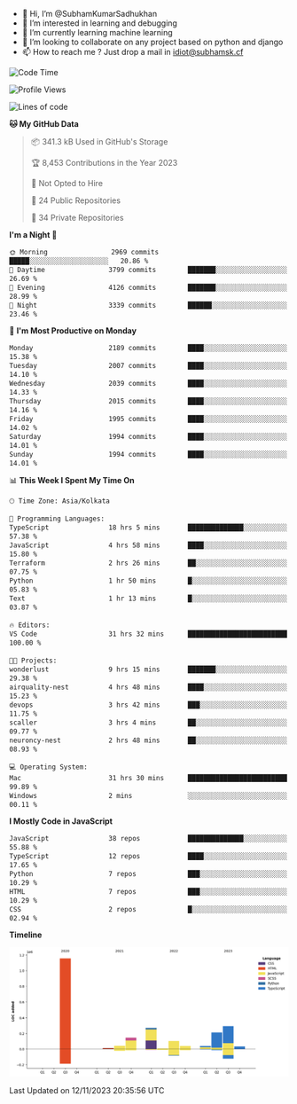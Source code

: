 - 👋 Hi, I’m @SubhamKumarSadhukhan
- 👀 I’m interested in learning and debugging
- 🌱 I’m currently learning machine learning
- 💞️ I’m looking to collaborate on any project based on python and django
- 📫 How to reach me ?
      Just drop a mail in idiot@subhamsk.cf

<!---
SubhamKumarSadhukhan/SubhamKumarSadhukhan is a ✨ special ✨ repository because its `README.md` (this file) appears on your GitHub profile.
You can click the Preview link to take a look at your changes.
--->


<!--START_SECTION:waka-->
![Code Time](http://img.shields.io/badge/Code%20Time-1%2C661%20hrs%2036%20mins-blue)

![Profile Views](http://img.shields.io/badge/Profile%20Views-0-blue)

![Lines of code](https://img.shields.io/badge/From%20Hello%20World%20I%27ve%20Written-2.3%20million%20lines%20of%20code-blue)

**🐱 My GitHub Data** 

> 📦 341.3 kB Used in GitHub's Storage 
 > 
> 🏆 8,453 Contributions in the Year 2023
 > 
> 🚫 Not Opted to Hire
 > 
> 📜 24 Public Repositories 
 > 
> 🔑 34 Private Repositories 
 > 
**I'm a Night 🦉** 

```text
🌞 Morning                2969 commits        █████░░░░░░░░░░░░░░░░░░░░   20.86 % 
🌆 Daytime                3799 commits        ███████░░░░░░░░░░░░░░░░░░   26.69 % 
🌃 Evening                4126 commits        ███████░░░░░░░░░░░░░░░░░░   28.99 % 
🌙 Night                  3339 commits        ██████░░░░░░░░░░░░░░░░░░░   23.46 % 
```
📅 **I'm Most Productive on Monday** 

```text
Monday                   2189 commits        ████░░░░░░░░░░░░░░░░░░░░░   15.38 % 
Tuesday                  2007 commits        ████░░░░░░░░░░░░░░░░░░░░░   14.10 % 
Wednesday                2039 commits        ████░░░░░░░░░░░░░░░░░░░░░   14.33 % 
Thursday                 2015 commits        ████░░░░░░░░░░░░░░░░░░░░░   14.16 % 
Friday                   1995 commits        ████░░░░░░░░░░░░░░░░░░░░░   14.02 % 
Saturday                 1994 commits        ████░░░░░░░░░░░░░░░░░░░░░   14.01 % 
Sunday                   1994 commits        ████░░░░░░░░░░░░░░░░░░░░░   14.01 % 
```


📊 **This Week I Spent My Time On** 

```text
🕑︎ Time Zone: Asia/Kolkata

💬 Programming Languages: 
TypeScript               18 hrs 5 mins       ██████████████░░░░░░░░░░░   57.38 % 
JavaScript               4 hrs 58 mins       ████░░░░░░░░░░░░░░░░░░░░░   15.80 % 
Terraform                2 hrs 26 mins       ██░░░░░░░░░░░░░░░░░░░░░░░   07.75 % 
Python                   1 hr 50 mins        █░░░░░░░░░░░░░░░░░░░░░░░░   05.83 % 
Text                     1 hr 13 mins        █░░░░░░░░░░░░░░░░░░░░░░░░   03.87 % 

🔥 Editors: 
VS Code                  31 hrs 32 mins      █████████████████████████   100.00 % 

🐱‍💻 Projects: 
wonderlust               9 hrs 15 mins       ███████░░░░░░░░░░░░░░░░░░   29.38 % 
airquality-nest          4 hrs 48 mins       ████░░░░░░░░░░░░░░░░░░░░░   15.23 % 
devops                   3 hrs 42 mins       ███░░░░░░░░░░░░░░░░░░░░░░   11.75 % 
scaller                  3 hrs 4 mins        ██░░░░░░░░░░░░░░░░░░░░░░░   09.77 % 
neuroncy-nest            2 hrs 48 mins       ██░░░░░░░░░░░░░░░░░░░░░░░   08.93 % 

💻 Operating System: 
Mac                      31 hrs 30 mins      █████████████████████████   99.89 % 
Windows                  2 mins              ░░░░░░░░░░░░░░░░░░░░░░░░░   00.11 % 
```

**I Mostly Code in JavaScript** 

```text
JavaScript               38 repos            ██████████████░░░░░░░░░░░   55.88 % 
TypeScript               12 repos            ████░░░░░░░░░░░░░░░░░░░░░   17.65 % 
Python                   7 repos             ███░░░░░░░░░░░░░░░░░░░░░░   10.29 % 
HTML                     7 repos             ███░░░░░░░░░░░░░░░░░░░░░░   10.29 % 
CSS                      2 repos             █░░░░░░░░░░░░░░░░░░░░░░░░   02.94 % 
```



**Timeline**

![Lines of Code chart](https://raw.githubusercontent.com/SubhamKumarSadhukhan/SubhamKumarSadhukhan/main/assets/bar_graph.png)


 Last Updated on 12/11/2023 20:35:56 UTC
<!--END_SECTION:waka-->
